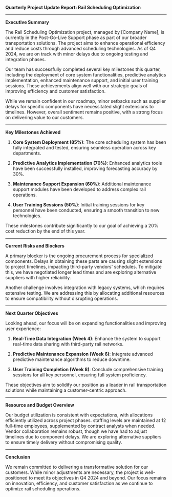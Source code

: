 

**Quarterly Project Update Report: Rail Scheduling Optimization**

---

**Executive Summary**

The Rail Scheduling Optimization project, managed by [Company Name], is currently in the Post-Go-Live Support phase as part of our broader transportation solutions. The project aims to enhance operational efficiency and reduce costs through advanced scheduling technologies. As of Q4 2024, we are on track with minor delays due to ongoing testing and integration phases.

Our team has successfully completed several key milestones this quarter, including the deployment of core system functionalities, predictive analytics implementation, enhanced maintenance support, and initial user training sessions. These achievements align well with our strategic goals of improving efficiency and customer satisfaction.

While we remain confident in our roadmap, minor setbacks such as supplier delays for specific components have necessitated slight extensions to timelines. However, overall sentiment remains positive, with a strong focus on delivering value to our customers.

---

**Key Milestones Achieved**

1. **Core System Deployment (85%)**: The core scheduling system has been fully integrated and tested, ensuring seamless operation across key departments.
   
2. **Predictive Analytics Implementation (70%)**: Enhanced analytics tools have been successfully installed, improving forecasting accuracy by 30%.

3. **Maintenance Support Expansion (60%)**: Additional maintenance support modules have been developed to address complex rail operations.

4. **User Training Sessions (50%)**: Initial training sessions for key personnel have been conducted, ensuring a smooth transition to new technologies.

These milestones contribute significantly to our goal of achieving a 20% cost reduction by the end of this year.

---

**Current Risks and Blockers**

A primary blocker is the ongoing procurement process for specialized components. Delays in obtaining these parts are causing slight extensions to project timelines, impacting third-party vendors' schedules. To mitigate this, we have negotiated longer lead times and are exploring alternative suppliers with higher reliability.

Another challenge involves integration with legacy systems, which requires extensive testing. We are addressing this by allocating additional resources to ensure compatibility without disrupting operations.

---

**Next Quarter Objectives**

Looking ahead, our focus will be on expanding functionalities and improving user experience:

1. **Real-Time Data Integration (Week 4)**: Enhance the system to support real-time data sharing with third-party rail networks.
   
2. **Predictive Maintenance Expansion (Week 6)**: Integrate advanced predictive maintenance algorithms to reduce downtime.

3. **User Training Completion (Week 8)**: Conclude comprehensive training sessions for all key personnel, ensuring full system proficiency.

These objectives aim to solidify our position as a leader in rail transportation solutions while maintaining a customer-centric approach.

---

**Resource and Budget Overview**

Our budget utilization is consistent with expectations, with allocations efficiently utilized across project phases. staffing levels are maintained at 12 full-time employees, supplemented by contract analysts when needed. Vendor collaboration remains robust, though we have had to adjust timelines due to component delays. We are exploring alternative suppliers to ensure timely delivery without compromising quality.

---

**Conclusion**

We remain committed to delivering a transformative solution for our customers. While minor adjustments are necessary, the project is well-positioned to meet its objectives in Q4 2024 and beyond. Our focus remains on innovation, efficiency, and customer satisfaction as we continue to optimize rail scheduling operations.